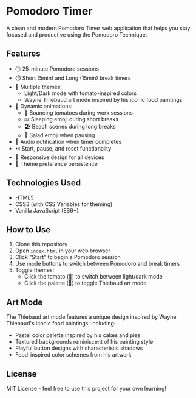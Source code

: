 # Pomodoro Timer

A clean and modern Pomodoro Timer web application that helps you stay focused and productive using the Pomodoro Technique.

## Features

- 🕒 25-minute Pomodoro sessions
- ⏱️ Short (5min) and Long (15min) break timers
- 🎨 Multiple themes:
  - Light/Dark mode with tomato-inspired colors
  - Wayne Thiebaud art mode inspired by his iconic food paintings
- 🌟 Dynamic animations:
  - 🍅 Bouncing tomatoes during work sessions
  - 💤 Sleeping emoji during short breaks
  - 🏖️ Beach scenes during long breaks
  - 🥗 Salad emoji when pausing
- 🔔 Audio notification when timer completes
- ⏯️ Start, pause, and reset functionality
- 📱 Responsive design for all devices
- 💾 Theme preference persistence

## Technologies Used

- HTML5
- CSS3 (with CSS Variables for theming)
- Vanilla JavaScript (ES6+)

## How to Use

1. Clone this repository
2. Open `index.html` in your web browser
3. Click "Start" to begin a Pomodoro session
4. Use mode buttons to switch between Pomodoro and break timers
5. Toggle themes:
   - Click the tomato (🍅) to switch between light/dark mode
   - Click the palette (🎨) to toggle Thiebaud art mode

## Art Mode

The Thiebaud art mode features a unique design inspired by Wayne Thiebaud's iconic food paintings, including:
- Pastel color palette inspired by his cakes and pies
- Textured backgrounds reminiscent of his painting style
- Playful button designs with characteristic shadows
- Food-inspired color schemes from his artwork

## License

MIT License - feel free to use this project for your own learning! 